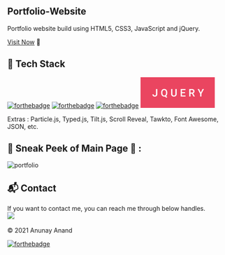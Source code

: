 ## Portfolio-Website
Portfolio website build using HTML5, CSS3, JavaScript and jQuery.

[Visit Now](https://whispering-plains-86591.herokuapp.com/) 🚀

## 📌 Tech Stack
[![forthebadge](https://forthebadge.com/images/badges/validated-html5.svg)](https://forthebadge.com)
[![forthebadge](https://forthebadge.com/images/badges/uses-css.svg)](https://forthebadge.com)
[![forthebadge](https://forthebadge.com/images/badges/made-with-javascript.svg)](https://forthebadge.com)
![JQuery](https://github.com/Anunay-Anand/Portfolio/blob/master/jquery.svg?raw=true)


Extras : Particle.js, Typed.js, Tilt.js, Scroll Reveal, Tawkto, Font Awesome, JSON, etc.
## 📌 Sneak Peek of Main Page 🙈 :
![portfolio](https://user-images.githubusercontent.com/55958223/127464057-345db24a-cdc4-4b84-8b3b-17121fd2df26.png)

## 📬 Contact
If you want to contact me, you can reach me through below handles.
<a href="https://www.linkedin.com/in/anunay-anand/"><br><img src="https://img.shields.io/badge/LinkedIn-0077B5?style=for-the-badge&logo=linkedin&logoColor=white"></a>
  

© 2021 Anunay Anand

[![forthebadge](https://forthebadge.com/images/badges/built-with-love.svg)](https://forthebadge.com)
